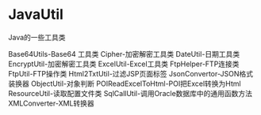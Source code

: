 # JavaUtil
Java的一些工具类

Base64Utils-Base64 工具类
Cipher-加密解密工具类
DateUtil-日期工具类
EncryptUtil-加密解密工具类
ExcelUtil-Excel工具类
FtpHelper-FTP连接类
FtpUtil-FTP操作类
Html2TxtUtil-过滤JSP页面标签
JsonConvertor-JSON格式装换器
ObjectUtil-对象判断
POIReadExcelToHtml-POI把Excel转换为Html
ResourceUtil-读取配置文件类
SqlCallUtil-调用Oracle数据库中的通用函数方法
XMLConverter-XML转换器
